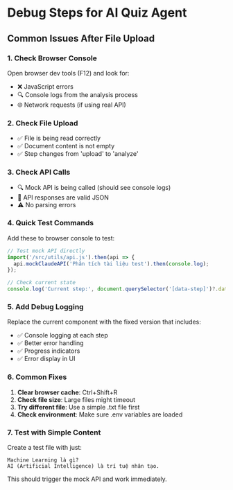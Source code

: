 # Debug Steps for AI Quiz Agent

## Common Issues After File Upload

### 1. Check Browser Console
Open browser dev tools (F12) and look for:
- ❌ JavaScript errors
- 🔍 Console logs from the analysis process
- 🌐 Network requests (if using real API)

### 2. Check File Upload
- ✅ File is being read correctly
- ✅ Document content is not empty
- ✅ Step changes from 'upload' to 'analyze'

### 3. Check API Calls
- 🔍 Mock API is being called (should see console logs)
- 📝 API responses are valid JSON
- ⚠️ No parsing errors

### 4. Quick Test Commands
Add these to browser console to test:

```javascript
// Test mock API directly
import('/src/utils/api.js').then(api => {
  api.mockClaudeAPI('Phân tích tài liệu test').then(console.log);
});

// Check current state
console.log('Current step:', document.querySelector('[data-step]')?.dataset?.step);
```

### 5. Add Debug Logging
Replace the current component with the fixed version that includes:
- ✅ Console logging at each step
- ✅ Better error handling
- ✅ Progress indicators
- ✅ Error display in UI

### 6. Common Fixes
1. **Clear browser cache**: Ctrl+Shift+R
2. **Check file size**: Large files might timeout
3. **Try different file**: Use a simple .txt file first
4. **Check environment**: Make sure .env variables are loaded

### 7. Test with Simple Content
Create a test file with just:
```
Machine Learning là gì?
AI (Artificial Intelligence) là trí tuệ nhân tạo.
```

This should trigger the mock API and work immediately.